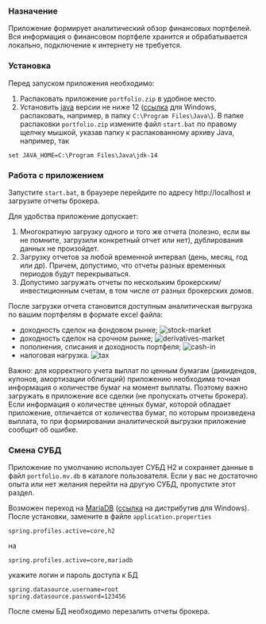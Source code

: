 ### Назначение
Приложение формирует аналитический обзор финансовых портфелей. Вся информация о финансовом портфеле хранится
и обрабатывается локально, подключение к интернету не требуется.

### Установка
Перед запуском приложения необходимо:
1. Распаковать приложение `portfolio.zip` в удобное место.
1. Установить [java](https://jdk.java.net/) версии не ниже 12
   ([ссылка](https://download.java.net/java/GA/jdk14/076bab302c7b4508975440c56f6cc26a/36/GPL/openjdk-14_windows-x64_bin.zip)
   для Windows, распаковать, например, в папку `C:\Program Files\Java\`).
   В папке распаковки `portfolio.zip` измените файл `start.bat` по правому щелчку мышкой, указав папку
   к распакованному архиву Java, например, так
```
set JAVA_HOME=C:\Program Files\Java\jdk-14
```

### Работа с приложением
Запустите `start.bat`, в браузере перейдите по адресу http://localhost и загрузите отчеты брокера.

Для удобства приложение допускает:
1. Многократную загрузку одного и того же отчета (полезно, если вы не помните, загрузили конкретный отчет или нет),
   дублирования данных не произойдет.
1. Загрузку отчетов за любой временной интервал (день, месяц, год или др). Причем, допустимо, что отчеты разных временных 
   периодов будут перекрываться.
1. Допустимо загружать отчеты по нескольким брокерским/инвестиционным счетам, в том числе от разных брокерских домов.

После загрузки отчета становится доступным аналитическая выгрузка по вашим портфелям в формате exсel файла:
- доходность сделок на фондовом рынке;
  ![stock-market](https://user-images.githubusercontent.com/11336712/78156498-8de02b00-7447-11ea-833c-cfc755bd7558.png)
- доходность сделок на срочном рынке;
  ![derivatives-market](https://user-images.githubusercontent.com/11336712/78156504-8f115800-7447-11ea-87e5-3cd4c34aab47.png)
- пополнения, списания и доходность портфеля;
  ![cash-in](https://user-images.githubusercontent.com/11336712/78156505-8f115800-7447-11ea-8f6d-6a34c21dfc89.png)
- налоговая нагрузка. 
  ![tax](https://user-images.githubusercontent.com/11336712/78156502-8e78c180-7447-11ea-9259-445c85d75a65.png)

Важно: для корректного учета выплат по ценным бумагам (дивидендов, купонов, амортизации облигаций) приложению необходима
точная информация о количестве бумаг на момент выплаты. Поэтому важно загружать в приложение все сделки (не пропускать
отчеты брокера). Если информация о количестве ценных бумаг, которой обладает приложение, отличается от количества бумаг,
по которым произведена выплата, то при формировании аналитической выгрузки приложение сообщит об ошибке.

### Смена СУБД
Приложение по умолчанию использует СУБД H2 и сохраняет данные в файл `portfolio.mv.db` в каталоге пользователя.
Если у вас не достаточно опыта или нет желания перейти на другую СУБД, пропустите этот раздел.

Возможен переход на [MariaDB](https://downloads.mariadb.org/)
([ссылка](https://downloads.mariadb.org/interstitial/mariadb-10.4.12/win32-packages/mariadb-10.4.12-win32.msi/from/http%3A//mariadb.melbourneitmirror.net/)
на дистрибутив для Windows). После установки, замените в файле `application.properties`
```
spring.profiles.active=core,h2
```
на
```
spring.profiles.active=core,mariadb
```
укажите логин и пароль доступа к БД
```
spring.datasource.username=root
spring.datasource.password=123456
```
После смены БД необходимо перезалить отчеты брокера.

